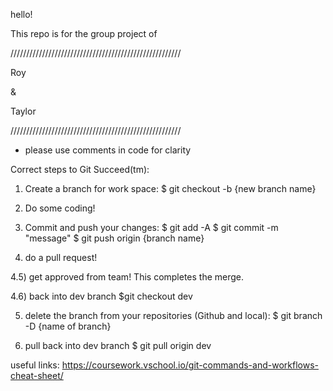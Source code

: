 hello!

This repo is for the group project of 

//////////////////////////////////////////////////////


  Roy 

  &

  Taylor


//////////////////////////////////////////////////////

* please use comments in code for clarity

Correct steps to Git Succeed(tm):

1) Create a branch for work space:
$ git checkout -b {new branch name}

2) Do some coding!

3) Commit and push your changes:
$ git add -A
$ git commit -m "message"
$ git push origin {branch name}

4) do a pull request! 

4.5) get approved from team! This completes the merge.

4.6) back into dev branch
$git checkout dev

5) delete the branch from your repositories (Github and local):
$ git branch -D {name of branch}

6) pull back into dev branch
$ git pull origin dev




useful links:
https://coursework.vschool.io/git-commands-and-workflows-cheat-sheet/

